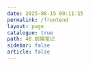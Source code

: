 ```yaml
---
date: 2025-08-15 00:11:15
permalink: /frontend
layout: page
catalogue: true
path: 40.前端笔记
sidebar: false
article: false
---
```

